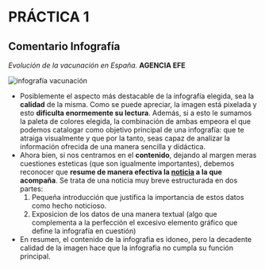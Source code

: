 # PRÁCTICA 1
## Comentario Infografía

*Evolución de la vacunación en España.* **AGENCIA EFE**

![infografía vacunación](https://estaticos.efe.com/efecom/recursos2/imagen.aspx?-P-2fL4Jfo8HOMh8Gxz81PG8a6Yd9jrxgn-P-2byQ4TncnkXVSTX-P-2bAoG0sxzXPZPAk5l-P-2fU5UE1mpB-P-2bWcDne-P-2bViCB24i71Q-P-3d-P-3d)

 - Posiblemente el aspecto más destacable de la infografía elegida, sea la **calidad** de la misma. Como se puede apreciar, la imagen está pixelada y esto **dificulta enormemente su lectura**. Además, si a esto le sumamos la paleta de colores elegida, la combinación de ambas empeora el que podemos catalogar como objetivo principal de una infografía: que te atraiga visualmente y que por la tanto, seas capaz de analizar la información ofrecida de una manera sencilla y didáctica.
 - Ahora bien, si nos centramos en el **contenido**, dejando al margen meras cuestiones esteticas (que son igualmente importantes), debemos reconocer que **resume de manera efectiva la [noticia](https://www.efe.com/efe/espana/sociedad/mas-de-327-000-dosis-vacunas-se-han-rechazado-entre-febrero-y-septiembre/10004-4635392) a la que acompaña**. Se trata de una noticia muy breve estructurada en dos partes: 
   1. Pequeña introducción que justifica la importancia de estos datos como hecho noticioso.
   2. Exposicion de los datos de una manera textual (algo que complementa a la perfección el excesivo elemento gráfico que define la infografía en cuestión)
 - En resumen, el contenido de la infografia es idoneo, pero la decadente calidad de la imagen hace que la infografia no cumpla su función principal.
   
